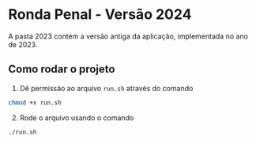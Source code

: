 # Ronda Penal - Versão 2024

A pasta 2023 contém a versão antiga da aplicação, implementada no ano de 2023.

## Como rodar o projeto
1. Dê permissão  ao arquivo `run.sh` através do comando
```bash
chmod +x run.sh
```
2. Rode o arquivo usando o comando
```bash
./run.sh
```